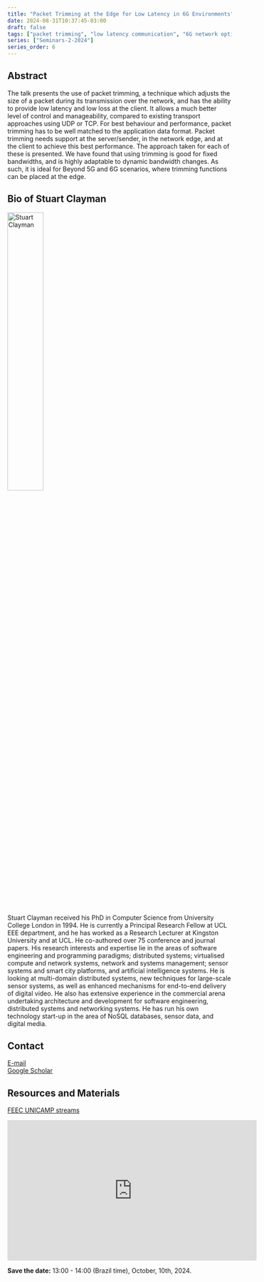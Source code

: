 ```yaml
---
title: "Packet Trimming at the Edge for Low Latency in 6G Environments"
date: 2024-08-31T10:37:45-03:00
draft: false
tags: ["packet trimming", "low latency communication", "6G network optimization"]
series: ["Seminars-2-2024"]
series_order: 6
---
```


## Abstract
The talk presents the use of packet trimming, a technique which adjusts the size of a packet during its transmission over the network, and has the ability to provide low latency and low loss at the client. It allows a much better level of control and manageability, compared to existing transport approaches using UDP or TCP. For best behaviour and performance, packet trimming has to be well matched to the application data format.  Packet trimming needs support at the server/sender, in the network edge, and at the client to achieve this best performance. The approach taken for each of these is presented.  We have found that using trimming is good for fixed bandwidths, and is highly adaptable to dynamic bandwidth changes.  As such, it is ideal for Beyond 5G and 6G scenarios, where trimming functions can be placed at the edge.


## Bio of Stuart Clayman
<img alt="Stuart Clayman" src="/seminars/seminars-2-2024/6/stuart_clayman.png" style="width: 40%; height: 160x;">

Stuart Clayman received his PhD in Computer Science from University College London in 1994. He is currently a Principal Research Fellow at UCL EEE department, and he has worked as a Research Lecturer at Kingston University and at UCL.  He co-authored over 75 conference and journal papers. His research interests and expertise lie in the areas of software engineering and programming paradigms; distributed systems; virtualised compute and network systems, network and systems management; sensor systems and smart city platforms, and artificial intelligence systems. He is looking at multi-domain distributed systems, new techniques for large-scale sensor systems, as well as enhanced mechanisms for end-to-end delivery of digital video. He also has extensive experience in the commercial arena undertaking architecture and development for software engineering, distributed systems and networking systems. He has run his own technology start-up in the area of NoSQL databases, sensor data, and digital media.

## Contact
[E-mail](s.clayman@ucl.ac.uk) \
[Google Scholar](https://scholar.google.com/citations?hl=pt-BR&user=OK_8vesAAAAJ)

## Resources and Materials

[FEEC UNICAMP streams](https://www.youtube.com/@feec-unicamp/streams)

<iframe width="560" height="315" src="https://www.youtube.com/embed/PeeAw8QHSeU" title="YouTube video player" frameborder="0" allow="accelerometer; autoplay; clipboard-write; encrypted-media; gyroscope; picture-in-picture; web-share" allowfullscreen></iframe>


**Save the date:** 13:00 - 14:00 (Brazil time), October, 10th, 2024.

